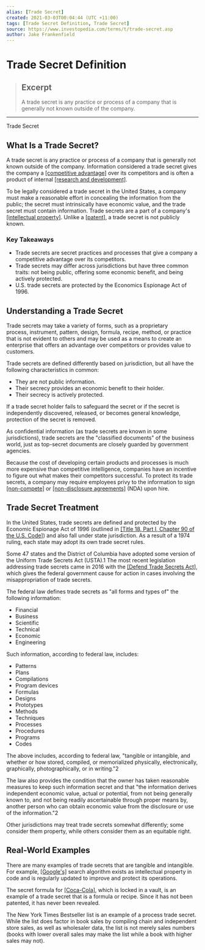 ```yaml
---
alias: [Trade Secret]
created: 2021-03-03T00:04:44 (UTC +11:00)
tags: [Trade Secret Definition, Trade Secret]
source: https://www.investopedia.com/terms/t/trade-secret.asp
author: Jake Frankenfield
---
```


# Trade Secret Definition

> ## Excerpt
> A trade secret is any practice or process of a company that is generally not known outside of the company.

---

Trade Secret
## What Is a Trade Secret?

A trade secret is any practice or process of a company that is generally not known outside of the company. Information considered a trade secret gives the company a [[competitive advantage]](https://www.investopedia.com/terms/c/competitive_advantage.asp) over its competitors and is often a product of internal [[research and development]](https://www.investopedia.com/terms/r/randd.asp).

To be legally considered a trade secret in the United States, a company must make a reasonable effort in concealing the information from the public; the secret must intrinsically have economic value, and the trade secret must contain information. Trade secrets are a part of a company's [[intellectual property]](https://www.investopedia.com/terms/i/intellectualproperty.asp). Unlike a [[patent]](https://www.investopedia.com/terms/p/patent.asp), a trade secret is not publicly known.

### Key Takeaways

-   Trade secrets are secret practices and processes that give a company a competitive advantage over its competitors.
-   Trade secrets may differ across jurisdictions but have three common traits: not being public, offering some economic benefit, and being actively protected.
-   U.S. trade secrets are protected by the Economics Espionage Act of 1996.

## Understanding a Trade Secret

Trade secrets may take a variety of forms, such as a proprietary process, instrument, pattern, design, formula, recipe, method, or practice that is not evident to others and may be used as a means to create an enterprise that offers an advantage over competitors or provides value to customers.

Trade secrets are defined differently based on jurisdiction, but all have the following characteristics in common:

-   They are not public information.
-   Their secrecy provides an economic benefit to their holder.
-   Their secrecy is actively protected.

If a trade secret holder fails to safeguard the secret or if the secret is independently discovered, released, or becomes general knowledge, protection of the secret is removed.

As confidential information (as trade secrets are known in some jurisdictions), trade secrets are the "classified documents" of the business world, just as top-secret documents are closely guarded by government agencies.

Because the cost of developing certain products and processes is much more expensive than competitive intelligence, companies have an incentive to figure out what makes their competitors successful. To protect its trade secrets, a company may require employees privy to the information to sign [[non-compete]](https://www.investopedia.com/terms/n/noncompete-agreement.asp) or [[non-disclosure agreements]](https://www.investopedia.com/terms/n/nda.asp) (NDA) upon hire.

## Trade Secret Treatment

In the United States, trade secrets are defined and protected by the Economic Espionage Act of 1996 (outlined in [[Title 18, Part I, Chapter 90 of the U.S. Code]](https://www.law.cornell.edu/uscode/text/18/part-I/chapter-90)) and also fall under state jurisdiction. As a result of a 1974 ruling, each state may adopt its own trade secret rules.

Some 47 states and the District of Columbia have adopted some version of the Uniform Trade Secrets Act (USTA).1 The most recent legislation addressing trade secrets came in 2016 with the [[Defend Trade Secrets Act]](https://www.congress.gov/bill/114th-congress/senate-bill/1890/text), which gives the federal government cause for action in cases involving the misappropriation of trade secrets.

The federal law defines trade secrets as "all forms and types of" the following information:

-   Financial
-   Business
-   Scientific
-   Technical
-   Economic
-   Engineering

Such information, according to federal law, includes:

-   Patterns
-   Plans
-   Compilations
-   Program devices
-   Formulas
-   Designs
-   Prototypes
-   Methods
-   Techniques
-   Processes
-   Procedures
-   Programs
-   Codes

The above includes, according to federal law, "tangible or intangible, and whether or how stored, compiled, or memorialized physically, electronically, graphically, photographically, or in writing."2

The law also provides the condition that the owner has taken reasonable measures to keep such information secret and that "the information derives independent economic value, actual or potential, from not being generally known to, and not being readily ascertainable through proper means by, another person who can obtain economic value from the disclosure or use of the information."2

Other jurisdictions may treat trade secrets somewhat differently; some consider them property, while others consider them as an equitable right.

## Real-World Examples

There are many examples of trade secrets that are tangible and intangible. For example, [[Google's]](https://www.investopedia.com/articles/investing/020515/business-google.asp) search algorithm exists as intellectual property in code and is regularly updated to improve and protect its operations.

The secret formula for [[Coca-Cola]](https://www.investopedia.com/articles/markets/112515/how-does-cocacola-actually-make-money.asp), which is locked in a vault, is an example of a trade secret that is a formula or recipe. Since it has not been patented, it has never been revealed.

The New York Times Bestseller list is an example of a process trade secret. While the list does factor in book sales by compiling chain and independent store sales, as well as wholesaler data, the list is not merely sales numbers (books with lower overall sales may make the list while a book with higher sales may not).

